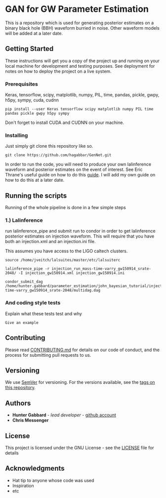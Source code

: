 # GAN for GW Parameter Estimation

This is a repository which is used for generating posterior estimates on a binary black hole (BBH) waveform burried in noise. Other waveform models will be added at a later date. 

## Getting Started

These instructions will get you a copy of the project up and running on your local machine for development and testing purposes. See deployment for notes on how to deploy the project on a live system.

### Prerequisites

Keras, tensorflow, scipy, matplotlib, numpy, PIL, time, pandas, pickle, gwpy, h5py, sympy, cuda, cudnn

```
pip install --user Keras tensorflow scipy matplotlib numpy PIL time pandas pickle gwpy h5py sympy
```

Don't forget to install CUDA and CUDNN on your machine.

### Installing

Just simply git clone this repository like so.

```
git clone https://github.com/hagabbar/GenNet.git
```

In order to run the code, you will need to produce your own lalinference waveform and posterior estimates on the event of interest. See Eric Thrane's useful guide on how to do this [guide](http://users.monash.edu.au/~erict/Resources/lal/). I will add my own guide on how to do this at a later date.

## Running the scripts

Running of the whole pipeline is done in a few simple steps

### 1.) Lalinference

run lalinference_pipe and submit run to condor in order to get lalinference posterior estimates on injection waveform. This will require that you have both an injection.xml and an injection.ini file. 

This assumes you have access to the LIGO caltech clusters.
```
source /home/jveitch/lalsuites/master/etc/lalsuiterc

lalinference_pipe -r injection_run_mass-time-varry_gw150914_srate-2048/ -I injection_gw150914.xml injection_gw150914.ini

condor_submit_dag /home/hunter.gabbard/parameter_estimation/john_bayesian_tutorial/injection_run_mass-time-varry_gw150914_srate-2048/multidag.dag
```

### And coding style tests

Explain what these tests test and why

```
Give an example
```
## Contributing

Please read [CONTRIBUTING.md](https://gist.github.com/PurpleBooth/b24679402957c63ec426) for details on our code of conduct, and the process for submitting pull requests to us.

## Versioning

We use [SemVer](http://semver.org/) for versioning. For the versions available, see the [tags on this repository](https://github.com/your/project/tags). 

## Authors

* **Hunter Gabbard** - *lead developer* - [github account](https://github.com/hagabbar)
* **Chris Messenger**

## License

This project is licensed under the GNU License - see the [LICENSE](LICENSE) file for details

## Acknowledgments

* Hat tip to anyone whose code was used
* Inspiration
* etc
